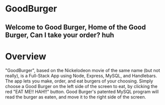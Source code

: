# GoodBurger
Welcome to Good Burger, Home of the Good Burger, Can I take your order? **huh**
---------------------------------------------------------------------------

# Overview

"GoodBurger", based on the Nickelodeon movie of the same name (but not really), is a Full-Stack App using Node, Express, MySQL, and Handlebars. The app lets you make, order, and eat burgers of your choosing. Simply choose a Good Burger on the left side of the screen to eat, by clicking the red "EAT ME!! HAH!!" button. Good Burger's patented MySQL program will read the burger as eaten, and move it to the right side of the screen.

